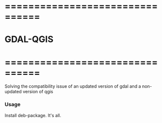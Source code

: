 # ================================
# GDAL-QGIS
# ================================

Solving the compatibility issue of an updated version of gdal and a non-updated version of qgis

### Usage

Install deb-package. It's all.
